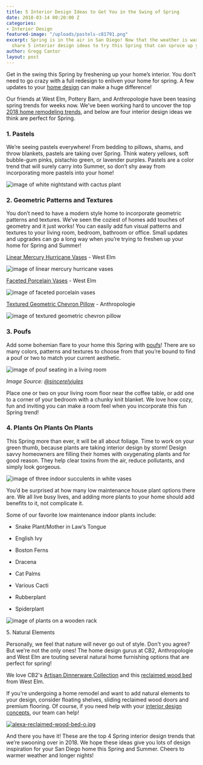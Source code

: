 ```yaml
---
title: 5 Interior Design Ideas to Get You in the Swing of Spring
date: 2018-03-14 00:20:00 Z
categories:
- Interior Design
featured-image: "/uploads/pastels-c81791.png"
excerpt: Spring is in the air in San Diego! Now that the weather is warming up, we
  share 5 interior design ideas to try this Spring that can spruce up your space!
author: Gregg Cantor
layout: post
---
```


Get in the swing this Spring by freshening up your home’s interior. You don’t need to go crazy with a full redesign to enliven your home for spring. A few updates to your [home design](https://murraylampert.com/san-diego-home-design-services) can make a huge difference!

Our friends at West Elm, Pottery Barn, and Anthropologie have been teasing spring trends for weeks now. We've been working hard to uncover the top [2018 home remodeling trends](/2018-home-remodeling-trends/), and below are four interior design ideas we think are perfect for Spring.

### 1. Pastels

We’re seeing pastels everywhere! From bedding to pillows, shams, and throw blankets, pastels are taking over Spring. Think watery yellows, soft bubble-gum pinks, pistachio green, or lavender purples. Pastels are a color trend that will surely carry into Summer, so don’t shy away from incorporating more pastels into your home!

![image of white nightstand with cactus plant](/api/v2/sites/593608389a82c04da456b81f/source/_uploads/pastels-f760d6.png?download "Nothing Says Spring Quite Like Pastels")

### 2. Geometric Patterns and Textures

You don’t need to have a modern style home to incorporate geometric patterns and textures. We’ve seen the coziest of homes add touches of geometry and it just works! You can easily add fun visual patterns and textures to your living room, bedroom, bathroom or office. Small updates and upgrades can go a long way when you’re trying to freshen up your home for Spring and Summer!

[Linear Mercury Hurricane Vases](https://www.westelm.com/products/linear-mercury-hurricanes-vases-d5160/?pkey=e%7Cgeometric\+vase%7C66%7Cbest%7C0%7C1%7C24%7C%7C19&cm_src=NLASEARCH) - West Elm

![image of linear mercury hurricane vases](/api/v2/sites/593608389a82c04da456b81f/source/_uploads/ml-hurricane-candles-westelm.png?download "Linear Mercury Hurricane Vases")

[Faceted Porcelain Vases](https://www.westelm.com/products/linear-mercury-hurricanes-vases-d5160/?pkey=e%7Cgeometric\+vase%7C66%7Cbest%7C0%7C1%7C24%7C%7C19&cm_src=NLASEARCH) - West Elm

![image of faceted porcelain vases](/api/v2/sites/593608389a82c04da456b81f/source/_uploads/ML-FACETED-VASES-a8b198.png?download "Faceted Porcelain Vases")

[Textured Geometric Chevron Pillow](https://www.anthropologie.com/shop/fringed-chevron-pillow?category=SEARCHRESULTS&color=011) - Anthropologie

![image of textured geometric chevron pillow](/api/v2/sites/593608389a82c04da456b81f/source/_uploads/ml-textured-pillow.png?download "Textured Geometric Chevron Pillow")

### 3. Poufs

Add some bohemian flare to your home this Spring with [poufs](https://www.wayfair.com/decor-pillows/sb0/poufs-c531218.html)! There are so many colors, patterns and textures to choose from that you’re bound to find a pouf or two to match your current aesthetic.

![image of pouf seating in a living room](/api/v2/sites/593608389a82c04da456b81f/source/_uploads/ml-pouf.png?download "Poufs Add Style and Utility to Your Seating Arrangement")

*Image Source: [@sincerelyjules](https://www.instagram.com/p/BTo-ditADTm/?taken-by=sincerelyjules)*

Place one or two on your living room floor near the coffee table, or add one to a corner of your bedroom with a chunky knit blanket. We love how cozy, fun and inviting you can make a room feel when you incorporate this fun Spring trend!

### 4. Plants On Plants On Plants

This Spring more than ever, it will be all about foliage. Time to work on your green thumb, because plants are taking interior design by storm! Design savvy homeowners are filling their homes with oxygenating plants and for good reason. They help clear toxins from the air, reduce pollutants, and simply look gorgeous.

![image of three indoor succulents in white vases](/api/v2/sites/593608389a82c04da456b81f/source/_uploads/indoor-plants.jpeg?download "Indoor Plants for the Win this Spring!")

You’d be surprised at how many low maintenance house plant options there are. We all live busy lives, and adding more plants to your home should add benefits to it, not complicate it.

Some of our favorite low maintenance indoor plants include:

* Snake Plant/Mother in Law’s Tongue

* English Ivy

* Boston Ferns

* Dracena

* Cat Palms

* Various Cacti

* Rubberplant

* Spiderplant

![image of plants on a wooden rack](/api/v2/sites/593608389a82c04da456b81f/source/_uploads/second-plant.jpeg?download "Small Potted Plants Can Have a Major Aesthetic Impact")

5\. Natural Elements

Personally, we feel that nature will never go out of style. Don't you agree? But we're not the only ones! The home design gurus at CB2, Anthropologie and West Elm are touting several natural home furnishing options that are perfect for spring!  

We love CB2's [Artisan Dinnerware Collection](https://www.crateandbarrel.com/special-features/handmade-dinnerware/1) and this [reclaimed wood bed](https://www.westelm.com/products/alexa-bed-set-h771/?pkey=e%7Cwooden%2Bbed%7C85%7Cbest%7C0%7C1%7C24%7C%7C3&cm_src=PRODUCTSEARCH) from West Elm.

If you're undergoing a home remodel and want to add natural elements to your design, consider floating shelves, sliding reclaimed wood doors and premium flooring. Of course, if you need help with your [interior design concepts](https://murraylampert.com/san-diego-home-design-services), our team can help! 

[![alexa-reclaimed-wood-bed-o.jpg](/uploads/alexa-reclaimed-wood-bed-o.jpg)](https://www.westelm.com/products/alexa-bed-set-h771/?pkey=e%7Cwooden%2Bbed%7C85%7Cbest%7C0%7C1%7C24%7C%7C3&cm_src=PRODUCTSEARCH)

And there you have it! These are the top 4 Spring interior design trends that we’re swooning over in 2018. We hope these ideas give you lots of design inspiration for your San Diego home this Spring and Summer. Cheers to warmer weather and longer nights!